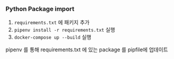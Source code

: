 ### Python Package import

1. `requirements.txt` 에 패키지 추가
2. `pipenv install -r requirements.txt` 실행
3. `docker-compose up --build` 실행 

pipenv 를 통해 requirements.txt 에 있는 package 를 pipfile에 업데이트
